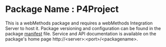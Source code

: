 # Package Name : P4Project
This is a webMethods package and requires a webMethods Integration Server to host it. Package versioning and configuration can be found in the package [manifest](./P4Project/manifest.v3) file. Service and API documentation is available on the package's home page http://&lt;server&gt;:&lt;port&gt;/&lt;packagename>.